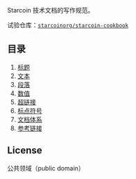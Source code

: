 Starcoin 技术文档的写作规范。

试验仓库：[`starcoinorg/starcoin-cookbook`](https://github.com/starcoinorg/starcoin-cookbook)

## 目录

1. [标题](docs/zh/title.md)
1. [文本](docs/zh/text.md)
1. [段落](docs/zh/paragraph.md)
1. [数值](docs/zh/number.md)
1. [超链接](docs/zh/hyperlink.md)
1. [标点符号](docs/zh/marks.md)
1. [文档体系](docs/zh/structure.md)
1. [参考链接](docs/zh/reference.md)

## License

公共领域（public domain）
